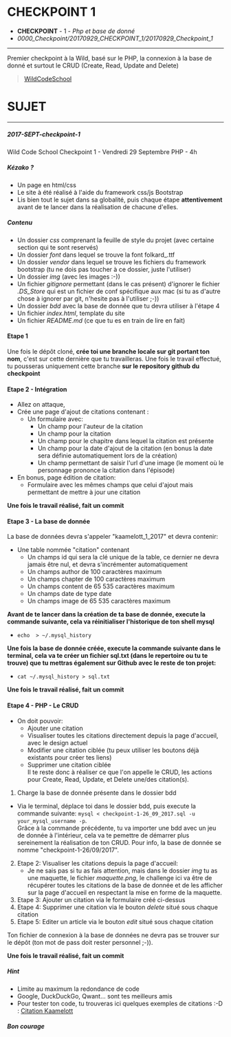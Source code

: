 # CHECKPOINT 1
- **CHECKPOINT** - 1 - *Php et base de donné*
- *0000_Checkpoint/20170929_CHECKPOINT_1/20170929_Checkpoint_1*
----
Premier checkpoint à la Wild, basé sur le PHP, la connexion à la base de donné et surtout le CRUD (Create, Read, Update and Delete)

> [WildCodeSchool](https://wildcodeschool.fr/)


# SUJET
----
##### 2017-SEPT-checkpoint-1
Wild Code School Checkpoint 1 - Vendredi 29 Septembre
PHP - 4h

##### Kézako ?

- Un page en html/css
- Le site à été réalisé à l'aide du framework css/js Bootstrap
- Lis bien tout le sujet dans sa globalité, puis chaque étape **attentivement** avant de te lancer dans la réalisation de chacune d'elles.

##### Contenu

- Un dossier *css* comprenant la feuille de style du projet (avec certaine section qui te sont reservés)
- Un dossier *font* dans lequel se trouve la font folkard_.ttf
- Un dossier *vendor* dans lequel se trouve les fichiers du framework bootstrap (tu ne dois pas toucher à ce dossier, juste l'utiliser)
- Un dossier *img* (avec les images :-))
- Un fichier *gitignore* permettant (dans le cas présent) d'ignorer le fichier *.DS_Store* qui est un fichier de conf spécifique aux mac (si tu as d'autre chose à ignorer par git, n'hesite pas à l'utiliser ;-))
- Un dossier *bdd* avec la base de donnée que tu devra utiliser à l'étape 4
- Un fichier *index.html*, template du site
- Un fichier *README.md* (ce que tu es en train de lire en fait)

#### Etape 1
Une fois le dépôt cloné, **crée toi une branche locale sur git portant ton nom**, c'est sur cette dernière que tu travailleras.
Une fois le travail effectué, tu pousseras uniquement cette branche **sur le repository github du checkpoint**

#### Etape 2 - Intégration

- Allez on attaque,
 - Crée une page d'ajout de citations contenant :
   - Un formulaire avec:
     - Un champ pour l'auteur de la citation
     - Un champ pour la citation
     - Un champ pour le chapitre dans lequel la citation est présente
     - Un champ pour la date d'ajout de la citation (en bonus la date sera définie automatiquement lors de la création)
     - Un champ permettant de saisir l'url d'une image (le moment où le personnage prononce la citation dans l'épisode)
 - En bonus, page édition de citation:
   - Formulaire avec les mêmes champs que celui d'ajout mais permettant de mettre à jour une citation

**Une fois le travail réalisé, fait un commit**

#### Etape 3 - La base de donnée

 La base de données devra s'appeler "kaamelott_1_2017" et devra contenir:
   - Une table nommée "citation" contenant
     - Un champs id qui sera la clé unique de la table, ce dernier ne devra jamais être nul, et devra s'incrémenter automatiquement
     - Un champs author de 100 caractères maximum
     - Un champs chapter de 100 caractères maximum
     - Un champs content de 65 535 caractères maximum
     - Un champs date de type date
     - Un champs image de 65 535 caractères maximum  

**Avant de te lancer dans la création de ta base de donnée, execute la commande suivante, cela va réinitialiser l'historique de ton shell mysql**

- ```echo  > ~/.mysql_history```

**Une fois la base de donnée créée, execute la commande suivante dans le terminal, cela va te créer un fichier sql.txt (dans le repertoire ou tu te trouve) que tu mettras également sur Github avec le reste de ton projet:**  
 - ```cat ~/.mysql_history > sql.txt```  

**Une fois le travail réalisé, fait un commit**

#### Etape 4 - PHP - Le CRUD

 - On doit pouvoir:
   - Ajouter une citation
   - Visualiser toutes les citations directement depuis la page d'accueil, avec le design actuel
   - Modifier une citation ciblée (tu peux utiliser les boutons déjà existants pour créer tes liens)
   - Supprimer une citation ciblée  
Il te reste donc à réaliser ce que l'on appelle le CRUD, les actions pour Create, Read, Update, et Delete une/des citation(s).

1. Charge la base de donnée présente dans le dossier bdd
  - Via le terminal, déplace toi dans le dossier bdd, puis execute la commande suivante: `mysql < checkpoint-1-26_09_2017.sql -u your_mysql_username -p`.  
  Grâce à la commande précédente, tu va importer une bdd avec un jeu de donnée à l'intérieur, cela va te pemettre de démarrer plus sereinement la réalisation de ton CRUD. Pour info, la base de donnée se nomme "checkpoint-1-26/09/2017".
2. Etape 2: Visualiser les citations depuis la page d'accueil:
    - Je ne sais pas si tu as fais attention, mais dans le dossier *img* tu as une maquette, le fichier *maquette.png*, le challenge ici va être de récupérer toutes les citations de la base de donnée et de les afficher sur la page d'accueil en respectant la mise en forme de la maquette.
3. Etape 3: Ajouter un citation via le formulaire créé ci-dessus
4. Etape 4: Supprimer une citation via le bouton *delete* situé sous chaque citation
5. Etape 5: Editer un article via le bouton *edit* situé sous chaque citation  

Ton fichier de connexion à la base de données ne devra pas se trouver sur le dépôt (ton mot de pass doit rester personnel ;-)).

**Une fois le travail réalisé, fait un commit**

##### Hint
 - Limite au maximum la redondance de code
 - Google, DuckDuckGo, Qwant... sont tes meilleurs amis
 - Pour tester ton code, tu trouveras ici quelques exemples de citations :-D : [Citation Kaamelott](https://fr.wikiquote.org/wiki/Kaamelott)

##### Bon courage
